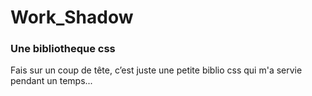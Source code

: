 # Work_Shadow
### Une bibliotheque css 
Fais sur un coup de tête, c’est juste une petite biblio css qui m'a servie pendant un temps...
